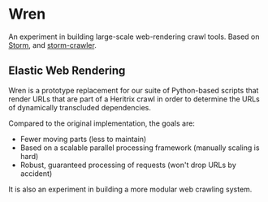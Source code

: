 # Wren

An experiment in building large-scale web-rendering crawl tools. Based on [Storm](http://storm.apache.org/), and [storm-crawler](https://github.com/DigitalPebble/storm-crawler).

## Elastic Web Rendering

Wren is a prototype replacement for our suite of Python-based scripts that render URLs that are part of a Heritrix crawl in order to determine the URLs of dynamically transcluded dependencies.

Compared to the original implementation, the goals are:

- Fewer moving parts (less to maintain)
- Based on a scalable parallel processing framework (manually scaling is hard)
- Robust, guaranteed processing of requests (won't drop URLs by accident)

It is also an experiment in building a more modular web crawling system.

